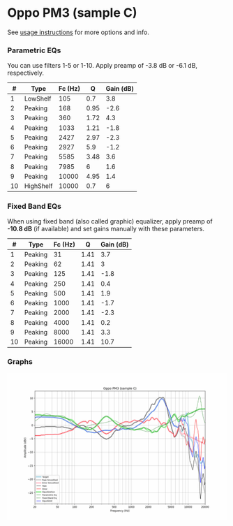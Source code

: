 # Oppo PM3 (sample C)
See [usage instructions](https://github.com/jaakkopasanen/AutoEq#usage) for more options and info.

### Parametric EQs
You can use filters 1-5 or 1-10. Apply preamp of -3.8 dB or -6.1 dB, respectively.

|   # | Type      |   Fc (Hz) |    Q |   Gain (dB) |
|-----|-----------|-----------|------|-------------|
|   1 | LowShelf  |       105 | 0.7  |         3.8 |
|   2 | Peaking   |       168 | 0.95 |        -2.6 |
|   3 | Peaking   |       360 | 1.72 |         4.3 |
|   4 | Peaking   |      1033 | 1.21 |        -1.8 |
|   5 | Peaking   |      2427 | 2.97 |        -2.3 |
|   6 | Peaking   |      2927 | 5.9  |        -1.2 |
|   7 | Peaking   |      5585 | 3.48 |         3.6 |
|   8 | Peaking   |      7985 | 6    |         1.6 |
|   9 | Peaking   |     10000 | 4.95 |         1.4 |
|  10 | HighShelf |     10000 | 0.7  |         6   |

### Fixed Band EQs
When using fixed band (also called graphic) equalizer, apply preamp of **-10.8 dB** (if available) and set gains manually with these parameters.

|   # | Type    |   Fc (Hz) |    Q |   Gain (dB) |
|-----|---------|-----------|------|-------------|
|   1 | Peaking |        31 | 1.41 |         3.7 |
|   2 | Peaking |        62 | 1.41 |         3   |
|   3 | Peaking |       125 | 1.41 |        -1.8 |
|   4 | Peaking |       250 | 1.41 |         0.4 |
|   5 | Peaking |       500 | 1.41 |         1.9 |
|   6 | Peaking |      1000 | 1.41 |        -1.7 |
|   7 | Peaking |      2000 | 1.41 |        -2.3 |
|   8 | Peaking |      4000 | 1.41 |         0.2 |
|   9 | Peaking |      8000 | 1.41 |         3.3 |
|  10 | Peaking |     16000 | 1.41 |        10.7 |

### Graphs
![](./Oppo%20PM3%20(sample%20C).png)
